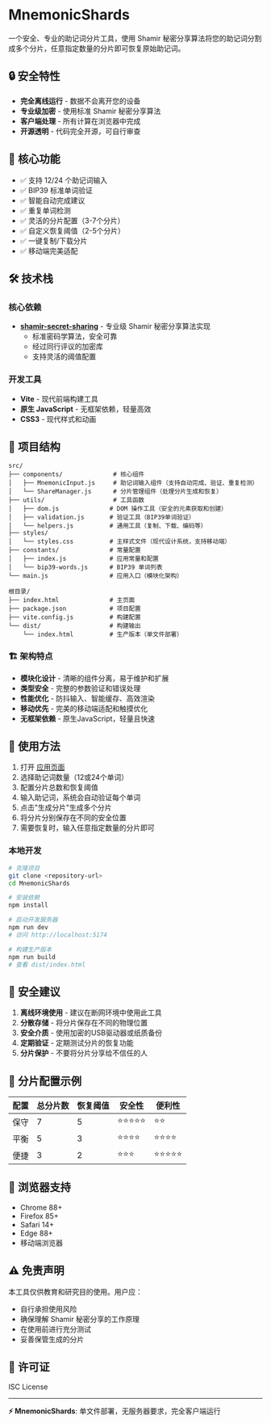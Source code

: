 # MnemonicShards

一个安全、专业的助记词分片工具，使用 Shamir 秘密分享算法将您的助记词分割成多个分片，任意指定数量的分片即可恢复原始助记词。

## 🔒 安全特性

- **完全离线运行** - 数据不会离开您的设备
- **专业级加密** - 使用标准 Shamir 秘密分享算法
- **客户端处理** - 所有计算在浏览器中完成
- **开源透明** - 代码完全开源，可自行审查

## 🚀 核心功能

- ✅ 支持 12/24 个助记词输入
- ✅ BIP39 标准单词验证
- ✅ 智能自动完成建议
- ✅ 重复单词检测
- ✅ 灵活的分片配置（3-7个分片）
- ✅ 自定义恢复阈值（2-5个分片）
- ✅ 一键复制/下载分片
- ✅ 移动端完美适配

## 🛠️ 技术栈

### 核心依赖
- **[shamir-secret-sharing](https://www.npmjs.com/package/shamir-secret-sharing)** - 专业级 Shamir 秘密分享算法实现
  - 标准密码学算法，安全可靠
  - 经过同行评议的加密库
  - 支持灵活的阈值配置

### 开发工具
- **Vite** - 现代前端构建工具
- **原生 JavaScript** - 无框架依赖，轻量高效
- **CSS3** - 现代样式和动画

## 📁 项目结构

```
src/
├── components/              # 核心组件
│   ├── MnemonicInput.js     # 助记词输入组件（支持自动完成、验证、重复检测）
│   └── ShareManager.js      # 分片管理组件（处理分片生成和恢复）
├── utils/                   # 工具函数
│   ├── dom.js              # DOM 操作工具（安全的元素获取和创建）
│   ├── validation.js       # 验证工具（BIP39单词验证）
│   └── helpers.js          # 通用工具（复制、下载、编码等）
├── styles/
│   └── styles.css          # 主样式文件（现代设计系统，支持移动端）
├── constants/              # 常量配置
│   ├── index.js            # 应用常量和配置
│   └── bip39-words.js      # BIP39 单词列表
└── main.js                 # 应用入口（模块化架构）

根目录/
├── index.html              # 主页面
├── package.json            # 项目配置
├── vite.config.js          # 构建配置
└── dist/                   # 构建输出
    └── index.html          # 生产版本（单文件部署）
```

### 🏗️ 架构特点

- **模块化设计** - 清晰的组件分离，易于维护和扩展
- **类型安全** - 完整的参数验证和错误处理
- **性能优化** - 防抖输入、智能缓存、高效渲染
- **移动优先** - 完美的移动端适配和触摸优化
- **无框架依赖** - 原生JavaScript，轻量且快速

## 🎯 使用方法

1. 打开 [应用页面](./index.html)
2. 选择助记词数量（12或24个单词）
3. 配置分片总数和恢复阈值
4. 输入助记词，系统会自动验证每个单词
5. 点击"生成分片"生成多个分片
6. 将分片分别保存在不同的安全位置
7. 需要恢复时，输入任意指定数量的分片即可

### 本地开发
```bash
# 克隆项目
git clone <repository-url>
cd MnemonicShards

# 安装依赖
npm install

# 启动开发服务器
npm run dev
# 访问 http://localhost:5174

# 构建生产版本
npm run build
# 查看 dist/index.html
```

## 📱 安全建议

1. **离线环境使用** - 建议在断网环境中使用此工具
2. **分散存储** - 将分片保存在不同的物理位置
3. **安全介质** - 使用加密的USB驱动器或纸质备份
4. **定期验证** - 定期测试分片的恢复功能
5. **分片保护** - 不要将分片分享给不信任的人

## 🔧 分片配置示例

| 配置 | 总分片数 | 恢复阈值 | 安全性 | 便利性 |
|------|---------|---------|--------|--------|
| 保守 | 7       | 5       | ⭐⭐⭐⭐⭐ | ⭐⭐ |
| 平衡 | 5       | 3       | ⭐⭐⭐⭐ | ⭐⭐⭐⭐ |
| 便捷 | 3       | 2       | ⭐⭐⭐ | ⭐⭐⭐⭐⭐ |

## 🌟 浏览器支持

- Chrome 88+
- Firefox 85+
- Safari 14+
- Edge 88+
- 移动端浏览器

## ⚠️ 免责声明

本工具仅供教育和研究目的使用。用户应：
- 自行承担使用风险
- 确保理解 Shamir 秘密分享的工作原理
- 在使用前进行充分测试
- 妥善保管生成的分片

## 📄 许可证

ISC License

---

**⚡ MnemonicShards**: 单文件部署，无服务器要求，完全客户端运行